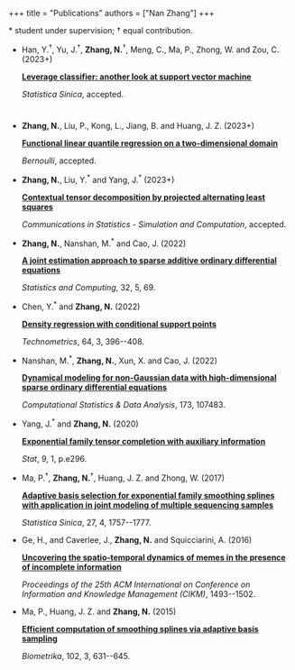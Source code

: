 +++
title = "Publications"
authors = ["Nan Zhang"]
+++

\* student under supervision; <span>&#8224;</span> equal contribution.

- Han, Y.<sup>&#8224;</sup>, Yu, J.<sup>&#8224;</sup>, **Zhang, N.**<sup>&#8224;</sup>, Meng, C., Ma, P., Zhong, W. and Zou, C. (2023+)

  [**Leverage classifier: another look at support vector machine**](https://arxiv.org/pdf/2308.12444.pdf)

  *Statistica Sinica*, accepted.

#

- **Zhang, N.**, Liu, P., Kong, L., Jiang, B. and Huang, J. Z. (2023+)

  [**Functional linear quantile regression on a two-dimensional domain**]()

  *Bernoulli*, accepted.


- **Zhang, N.**, Liu, Y.<sup>\*</sup> and Yang, J.<sup>\*</sup> (2023+)

  [**Contextual tensor decomposition by projected alternating least squares**](https://www.tandfonline.com/eprint/DFPKYGFZ2EIU8BBYNKQJ/full?target=10.1080/03610918.2023.2196748)
	
  *Communications in Statistics - Simulation and Computation*, accepted.


- **Zhang, N.**, Nanshan, M.<sup>\*</sup> and Cao, J. (2022)

  [**A joint estimation approach to sparse additive ordinary differential equations**](https://link.springer.com/article/10.1007/s11222-022-10117-y)

  *Statistics and Computing*, 32, 5, 69.


- Chen, Y.<sup>\*</sup> and **Zhang, N.** (2022)

  [**Density regression with conditional support points**](https://www.tandfonline.com/doi/full/10.1080/00401706.2022.2044384)

  *Technometrics*, 64, 3, 396--408.


- Nanshan, M.<sup>\*</sup>, **Zhang, N.**, Xun, X. and Cao, J. (2022)

  [**Dynamical modeling for non-Gaussian data with high-dimensional sparse ordinary differential equations**](https://www.sciencedirect.com/science/article/abs/pii/S0167947322000639)

  *Computational Statistics & Data Analysis*, 173, 107483.


- Yang, J.<sup>\*</sup> and **Zhang, N.** (2020)

  [**Exponential family tensor completion with auxiliary information**](https://onlinelibrary.wiley.com/doi/abs/10.1002/sta4.296)

  *Stat*, 9, 1, p.e296.


- Ma, P.<sup>&#8224;</sup>, **Zhang, N.**<sup>&#8224;</sup>, Huang, J. Z. and Zhong, W. (2017)

  [**Adaptive basis selection for exponential family smoothing splines with application in joint modeling of multiple sequencing samples**](http://www3.stat.sinica.edu.tw/statistica/oldpdf/A27n420.pdf)

  *Statistica Sinica*, 27, 4, 1757--1777.


- Ge, H., and Caverlee, J., **Zhang, N.** and Squicciarini, A. (2016)

  [**Uncovering the spatio-temporal dynamics of memes in the presence of incomplete information**](http://dl.acm.org/citation.cfm?id=2983782)

  *Proceedings of the 25th ACM International on Conference on Information and Knowledge Management (CIKM)*, 1493--1502.


- Ma, P., Huang, J. Z. and **Zhang, N.** (2015)

  [**Efficient computation of smoothing splines via adaptive basis sampling**](http://biomet.oxfordjournals.org/content/102/3/631)

  *Biometrika*, 102, 3, 631--645.